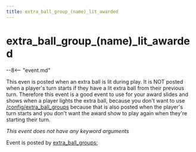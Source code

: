 ```yaml
---
title: extra_ball_group_(name)_lit_awarded
---
```


# extra_ball_group_(name)\_lit_awarded


--8<-- "event.md"

This even is posted when an extra ball is lit during play. It is NOT
posted when a player's turn starts if they have a lit extra ball from
their previous turn. Therefore this event is a good event to use for
your award slides and shows when a player lights the extra ball, because
you don't want to use
[/config/extra_ball_groups](extra_ball_group_extra_ball_group_lit.md)
because that is also posted when the player's turn starts and you
don't want the award show to play again when they're starting their
turn.

*This event does not have any keyword arguments*

Event is posted by [extra_ball_groups:](../config/extra_ball_groups.md)
